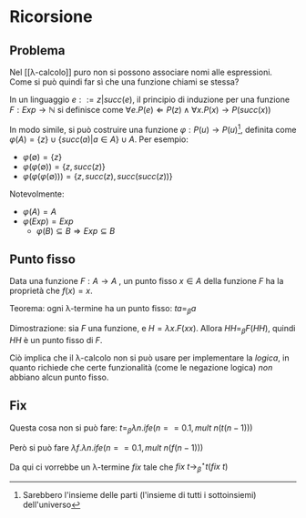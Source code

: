 # Ricorsione

## Problema

Nel [[λ-calcolo]] puro non si possono associare nomi alle espressioni. Come si può quindi far sì che una funzione chiami se stessa?

In un linguaggio $e::=z|succ(e)$, il principio di induzione per una funzione $F:Exp \rightarrow \mathbb{N}$ si definisce come $\forall e. P(e) \Leftarrow P(z) \land \forall x.P(x) \rightarrow P(succ(x))$

In modo simile, si può costruire una funzione $\varphi: P(u) \rightarrow P(u)$[^1], definita come $\varphi(A)=\{z\} \cup \{succ(a)|a \in A\} \cup A$. Per esempio:
- $\varphi(\emptyset)=\{z\}$
- $\varphi(\varphi(\emptyset))=\{z, succ(z)\}$
- $\varphi(\varphi(\varphi(\emptyset)))=\{z, succ(z), succ(succ(z))\}$

Notevolmente:
- $\varphi(A)=A$
- $\varphi(Exp)=Exp$
	- $\varphi(B) \subseteq B \Rightarrow Exp \subseteq B$

## Punto fisso

Data una funzione $F:A \rightarrow A$ , un punto fisso $x \in A$ della funzione $F$ ha la proprietà che $f(x)=x$.

Teorema: ogni λ-termine ha un punto fisso: $ta=_\beta a$

Dimostrazione: sia $F$ una funzione, e $H=\lambda x.F(xx)$. Allora $HH=_\beta F(HH)$, quindi $HH$ è un punto fisso di $F$.

Ciò implica che il λ-calcolo non si può usare per implementare la *logica*, in quanto richiede che certe funzionalità (come le negazione logica) *non* abbiano alcun punto fisso.

## Fix

Questa cosa non si può fare: $t=_\beta\lambda n.ife(n==0.1,mult \: n(t(n-1)))$

Però si può fare $\lambda f.\lambda n.ife(n==0.1,mult \: n(f(n-1)))$

Da qui ci vorrebbe un λ-termine $fix$ tale che $fix \: t \rightarrow_\beta^\star t(fix \: t)$



[^1]: Sarebbero l'insieme delle parti (l'insieme di tutti i sottoinsiemi) dell'universo
